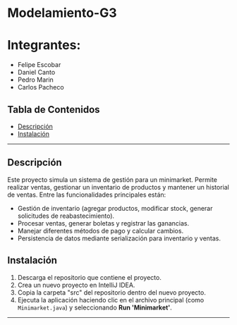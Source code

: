 # Modelamiento-G3
# Integrantes: 
- Felipe Escobar
- Daniel Canto
- Pedro Marin
- Carlos Pacheco

## Tabla de Contenidos
- [Descripción](#descripción)
- [Instalación](#instalación)

---

## Descripción
Este proyecto simula un sistema de gestión para un minimarket. Permite realizar ventas, gestionar un inventario de productos y mantener un historial de ventas. Entre las funcionalidades principales están:

- Gestión de inventario (agregar productos, modificar stock, generar solicitudes de reabastecimiento).
- Procesar ventas, generar boletas y registrar las ganancias.
- Manejar diferentes métodos de pago y calcular cambios.
- Persistencia de datos mediante serialización para inventario y ventas.

## Instalación

1. Descarga el repositorio que contiene el proyecto.
2. Crea un nuevo proyecto en IntelliJ IDEA.
3. Copia la carpeta "src" del repositorio dentro del nuevo proyecto. 
4. Ejecuta la aplicación haciendo clic en el archivo principal (como `Minimarket.java`) y seleccionando **Run 'Minimarket'**.

---
